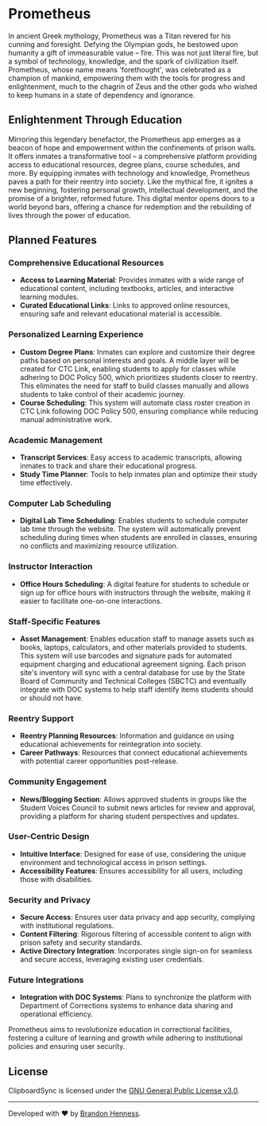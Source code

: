 # Prometheus

In ancient Greek mythology, Prometheus was a Titan revered for his cunning and foresight. Defying the Olympian gods, he bestowed upon humanity a gift of immeasurable value – fire. This was not just literal fire, but a symbol of technology, knowledge, and the spark of civilization itself. Prometheus, whose name means 'forethought', was celebrated as a champion of mankind, empowering them with the tools for progress and enlightenment, much to the chagrin of Zeus and the other gods who wished to keep humans in a state of dependency and ignorance.

## Enlightenment Through Education

Mirroring this legendary benefactor, the Prometheus app emerges as a beacon of hope and empowerment within the confinements of prison walls. It offers inmates a transformative tool – a comprehensive platform providing access to educational resources, degree plans, course schedules, and more. By equipping inmates with technology and knowledge, Prometheus paves a path for their reentry into society. Like the mythical fire, it ignites a new beginning, fostering personal growth, intellectual development, and the promise of a brighter, reformed future. This digital mentor opens doors to a world beyond bars, offering a chance for redemption and the rebuilding of lives through the power of education.

## Planned Features

### Comprehensive Educational Resources
- **Access to Learning Material**: Provides inmates with a wide range of educational content, including textbooks, articles, and interactive learning modules.
- **Curated Educational Links**: Links to approved online resources, ensuring safe and relevant educational material is accessible.

### Personalized Learning Experience
- **Custom Degree Plans**: Inmates can explore and customize their degree paths based on personal interests and goals. A middle layer will be created for CTC Link, enabling students to apply for classes while adhering to DOC Policy 500, which prioritizes students closer to reentry. This eliminates the need for staff to build classes manually and allows students to take control of their academic journey.
- **Course Scheduling**: This system will automate class roster creation in CTC Link following DOC Policy 500, ensuring compliance while reducing manual administrative work.

### Academic Management
- **Transcript Services**: Easy access to academic transcripts, allowing inmates to track and share their educational progress.
- **Study Time Planner**: Tools to help inmates plan and optimize their study time effectively.

### Computer Lab Scheduling
- **Digital Lab Time Scheduling**: Enables students to schedule computer lab time through the website. The system will automatically prevent scheduling during times when students are enrolled in classes, ensuring no conflicts and maximizing resource utilization.

### Instructor Interaction
- **Office Hours Scheduling**: A digital feature for students to schedule or sign up for office hours with instructors through the website, making it easier to facilitate one-on-one interactions.

### Staff-Specific Features
- **Asset Management**: Enables education staff to manage assets such as books, laptops, calculators, and other materials provided to students. This system will use barcodes and signature pads for automated equipment charging and educational agreement signing. Each prison site's inventory will sync with a central database for use by the State Board of Community and Technical Colleges (SBCTC) and eventually integrate with DOC systems to help staff identify items students should or should not have.

### Reentry Support
- **Reentry Planning Resources**: Information and guidance on using educational achievements for reintegration into society.
- **Career Pathways**: Resources that connect educational achievements with potential career opportunities post-release.

### Community Engagement
- **News/Blogging Section**: Allows approved students in groups like the Student Voices Council to submit news articles for review and approval, providing a platform for sharing student perspectives and updates.

### User-Centric Design
- **Intuitive Interface**: Designed for ease of use, considering the unique environment and technological access in prison settings.
- **Accessibility Features**: Ensures accessibility for all users, including those with disabilities.

### Security and Privacy
- **Secure Access**: Ensures user data privacy and app security, complying with institutional regulations.
- **Content Filtering**: Rigorous filtering of accessible content to align with prison safety and security standards.
- **Active Directory Integration**: Incorporates single sign-on for seamless and secure access, leveraging existing user credentials.

### Future Integrations
- **Integration with DOC Systems**: Plans to synchronize the platform with Department of Corrections systems to enhance data sharing and operational efficiency.

Prometheus aims to revolutionize education in correctional facilities, fostering a culture of learning and growth while adhering to institutional policies and ensuring user security.

## License

ClipboardSync is licensed under the [GNU General Public License v3.0](LICENSE).

---

Developed with ❤️ by [Brandon Henness](https://github.com/brandonhenness).
